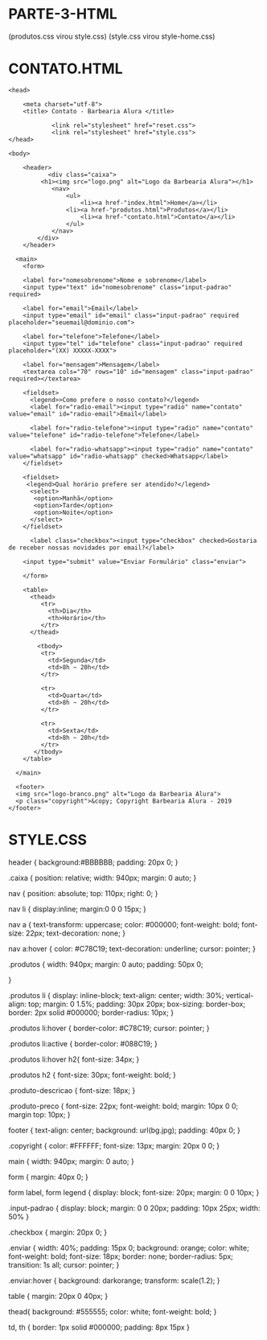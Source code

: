 # PARTE-3-HTML #
(produtos.css virou style.css)
(style.css virou style-home.css)

# CONTATO.HTML
<!DOCTYPE html>

<html>

	<head>

		<meta charset="utf-8">
		<title> Contato - Barbearia Alura </title>

                <link rel="stylesheet" href="reset.css">
                <link rel="stylesheet" href="style.css">
	</head>

	<body>

    	<header>
        	   <div class="caixa">
             <h1><img src="logo.png" alt="Logo da Barbearia Alura"></h1>
	   			<nav>
            		<ul>
              			<li><a href-"index.html">Home</a></li>
                    <li><a href-"produtos.html">Produtos</a></li>
              			<li><a href-"contato.html">Contato</a></li>
           			</ul>
	   			</nav> 
	  		</div>
    	</header>

      <main>
        <form>

        <label for="nomesobrenome">Nome e sobrenome</label>
        <input type="text" id="nomesobrenome" class="input-padrao" required>

        <label for="email">Email</label>
        <input type="email" id="email" class="input-padrao" required placeholder="seuemail@dominio.com">

        <label for="telefone">Telefone</label>
        <input type="tel" id="telefone" class="input-padrao" required placeholder="(XX) XXXXX-XXXX">

        <label for="mensagem">Mensagem</label>
        <textarea cols="70" rows="10" id="mensagem" class="input-padrao" required></textarea>

        <fieldset>
          <legend>>Como prefere o nosso contato?</legend>
          <label for="radio-email"><input type="radio" name="contato" value="email" id="radio-email">Email</label>

          <label for="radio-telefone"><input type="radio" name="contato" value="telefone" id="radio-telefone">Telefone</label>

          <label for="radio-whatsapp"><input type="radio" name="contato" value="whatsapp" id="radio-whatsapp" checked>Whatsapp</label>
        </fieldset>

        <fieldset>
         <legend>Qual horário prefere ser atendido?</legend>
          <select>
           <option>Manhã</option>
           <option>Tarde</option>
           <option>Noite</option>
          </select>
        </fieldset>

          <label class="checkbox"><input type="checkbox" checked>Gostaria de receber nossas novidades por email?</label>

        <input type="submit" value="Enviar Formulário" class="enviar">

        </form>

        <table>
          <thead>
             <tr>
               <th>Dia</th>
               <th>Horário</th>
             </tr>
          </thead>

            <tbody>
             <tr>
               <td>Segunda</td>
               <td>8h ~ 20h</td>
             </tr>

             <tr>
               <td>Quarta</td>
               <td>8h ~ 20h</td>
             </tr>

             <tr>
               <td>Sexta</td>
               <td>8h ~ 20h</td>
             </tr>
           </tbody>
        </table>

      </main>

      <footer>
      <img src="logo-branco.png" alt="Logo da Barbearia Alura">
      <p class="copyright">&copy; Copyright Barbearia Alura - 2019
    </footer>

  </body>

</html>

# STYLE.CSS
header {
    background:#BBBBBB;
    padding: 20px 0;
    }
    
.caixa {
    position: relative;
    width: 940px;
    margin: 0 auto;
}

nav {
    position: absolute;
    top: 110px;
    right: 0;
}

nav li {
    display:inline;
    margin:0 0 0 15px;
    }
    
nav a {
    text-transform: uppercase;
    color: #000000;
    font-weight: bold;
    font-size: 22px;
    text-decoration: none;
    }

nav a:hover {
    color: #C78C19;
    text-decoration: underline;
    cursor: pointer;
}


.produtos {
    width: 940px;
    margin: 0 auto;
    padding: 50px 0;

}

.produtos li {
    display: inline-block;
    text-align: center;
    width: 30%;
    vertical-align: top;
    margin: 0 1.5%;
    padding: 30px 20px;
    box-sizing: border-box;
    border: 2px solid #000000;
    border-radius: 10px;
}

.produtos li:hover {
   border-color: #C78C19; 
   cursor: pointer;
}

.produtos li:active {
    border-color: #088C19;
}

.produtos li:hover h2{
    font-size: 34px;
}

.produtos h2 {
    font-size: 30px;
    font-weight: bold;
}

.produto-descricao {
    font-size: 18px;
}

.produto-preco {
    font-size: 22px;
    font-weight: bold;
    margin: 10px 0 0;
    margin top: 10px;
}

footer {
    text-align: center;
    background: url(bg.jpg);
    padding: 40px 0;
}

.copyright {
    color: #FFFFFF;
    font-size: 13px;
    margin: 20px 0 0;
}

main {
    width: 940px; 
    margin: 0 auto;
}

form {
    margin: 40px 0;
}

form label, form legend {
    display: block;
    font-size: 20px;
    margin: 0 0 10px;
}

.input-padrao {
    display: block;
    margin: 0 0 20px;
    padding: 10px 25px;
    width: 50%
}

.checkbox {
    margin: 20px 0;
}

.enviar {
    width: 40%;
    padding: 15px 0;
    background: orange;
    color: white;
    font-weight: bold;
    font-size: 18px;
    border: none;
    border-radius: 5px;
    transition: 1s all;
    cursor: pointer;
}

.enviar:hover {
    background: darkorange;
    transform: scale(1.2);
}

table {
    margin: 20px 0 40px;
}

thead{
    background: #555555;
    color: white;
    font-weight: bold;
}

td, th {
    border: 1px solid #000000;
    padding: 8px 15px
}
